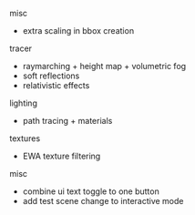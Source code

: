 misc
 - extra scaling in bbox creation

tracer
 - raymarching + height map + volumetric fog
 - soft reflections
 - relativistic effects

lighting
 - path tracing + materials

textures
 - EWA texture filtering

misc
 - combine ui text toggle to one button
 - add test scene change to interactive mode
